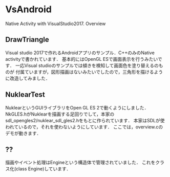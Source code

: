 # VsAndroid
Native Activity with VisualStudio2017.
Overview

## DrawTriangle
Visual studio 2017で作れるAndroidアプリのサンプル．C++のみのNative activityで書かれています．
基本的にはOpenGL ESで画面表示を行うみたいです．
一応Visual studioのサンプルでは傾きを検知して画面色を塗り替えるのものが
付属ていますが，図形描画はないみたいでしたので，三角形を描けるように改造してみました．

## NuklearTest
NuklearというGUIライブラリをOpen GL ES 2で動くようにしました．
NkGLES.hがNuklearを描画する足回りでして，本家のsdl_opengles2/nuklear_sdl_gles2.hをもとに作られています．
本家はSDLが使われているので，それを使わないようにしています．
ここでは，overview.cのデモが動きます．

## ??
描画やイベント処理はEngineという構造体で管理されていました．
これをクラス化(class Engine)しています．

